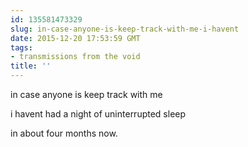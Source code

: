 ```yaml
---
id: 135581473329
slug: in-case-anyone-is-keep-track-with-me-i-havent
date: 2015-12-20 17:53:59 GMT
tags:
- transmissions from the void
title: ''
---
```


in case anyone is keep track with me

i havent had a night of uninterrupted sleep

in about four months now.